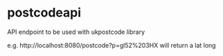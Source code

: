 # postcodeapi
API endpoint to be used with ukpostcode library

e.g. http://localhost:8080/postcode?p=gl52%203HX will return a lat long 
